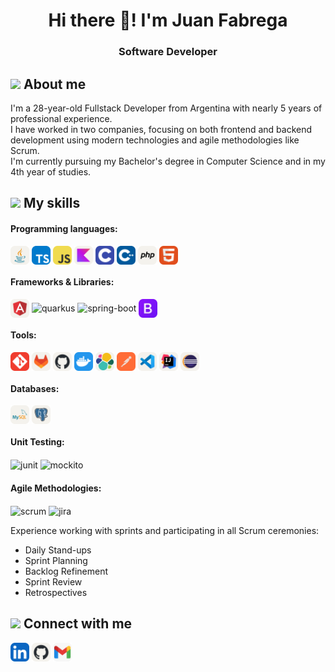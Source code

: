 <h1 align="center"> Hi there 👋! I'm Juan Fabrega </h1>
<h3 align="center"> Software Developer </h3>

## <picture><img src = "https://media.giphy.com/media/jdPMeyv9rn0hZHh8n9/giphy.gif" width = 70px></picture> About me
I'm a 28-year-old Fullstack Developer from Argentina with nearly 5 years of professional experience.  
I have worked in two companies, focusing on both frontend and backend development using modern technologies and agile methodologies like Scrum.
</br>
I'm currently pursuing my Bachelor's degree in Computer Science and in my 4th year of studies.

## <picture><img src = "https://media.giphy.com/media/kL3ZvNKk4hyR1B8hVt/giphy.gif" width = 70px></picture> My skills
#### Programming languages:
<p>
  <img align="center" src="https://github.com/tandpfun/skill-icons/blob/main/icons/Java-Light.svg" alt="java" height="30" width="30" />
  <img align="center" src="https://github.com/tandpfun/skill-icons/blob/main/icons/TypeScript.svg" alt="TypeScript" height="30" width="30" />
  <img align="center" src="https://github.com/tandpfun/skill-icons/blob/main/icons/JavaScript.svg" alt="javascript" height="30" width="30" />
  <img align="center" src="https://github.com/tandpfun/skill-icons/blob/main/icons/Kotlin-Light.svg" alt="kotlin" height="30" width="30" />
  <img align="center" src="https://github.com/tandpfun/skill-icons/blob/main/icons/C.svg" alt="c" height="30" width="30" />
  <img align="center" src="https://github.com/tandpfun/skill-icons/blob/main/icons/CPP.svg" alt="cpp" height="30" width="30" />
  <img align="center" src="https://github.com/tandpfun/skill-icons/blob/main/icons/PHP-Light.svg" alt="php" height="30" width="30" />  
  <img align="center" src="https://github.com/tandpfun/skill-icons/blob/main/icons/HTML.svg" alt="html" height="30" width="30" />
</p>

#### Frameworks & Libraries:
<p>
  <img align="center" src="https://github.com/tandpfun/skill-icons/blob/main/icons/Angular-Light.svg" alt="angular" height="30" width="30" />
  <img align="center" src="https://quarkus.io/assets/images/brand/quarkus_icon_1024px_default.png" alt="quarkus" height="30" width="30" />
  <img align="center" src="https://cdn.worldvectorlogo.com/logos/spring-boot-1.svg" alt="spring-boot" height="30" width="30" /> 
  <img align="center" src="https://github.com/tandpfun/skill-icons/blob/main/icons/Bootstrap.svg" alt="bootstrap" height="30" width="30" /> 
</p>

#### Tools:
<p>
  <img align="center" src="https://github.com/tandpfun/skill-icons/blob/main/icons/Git.svg" alt="git" height="30" width="30" />
  <img align="center" src="https://github.com/tandpfun/skill-icons/blob/main/icons/GitLab-Light.svg" alt="gitlab" height="30" width="30" />
  <img align="center" src="https://github.com/tandpfun/skill-icons/blob/main/icons/Github-Light.svg" alt="github" height="30" width="30" />
  <img align="center" src="https://github.com/tandpfun/skill-icons/blob/main/icons/Docker.svg" alt="github" height="30" width="30" />
  <img align="center" src="https://github.com/tandpfun/skill-icons/blob/main/icons/Elasticsearch-Light.svg" alt="elastichsearch" height="30" width="30" />
  <img align="center" src="https://github.com/tandpfun/skill-icons/blob/main/icons/Postman.svg" alt="postman" height="30" width="30" />
  <img align="center" src="https://github.com/tandpfun/skill-icons/blob/main/icons/VSCode-Light.svg" alt="vscode" height="30" width="30" />
  <img align="center" src="https://github.com/tandpfun/skill-icons/blob/main/icons/Idea-Light.svg" alt="intellijidea" height="30" width="30" /> 
  <img align="center" src="https://github.com/tandpfun/skill-icons/blob/main/icons/Eclipse-Light.svg" alt="eclipse" height="30" width="30" /> 
</p>

#### Databases:
<p>
  <img align="center" src="https://github.com/tandpfun/skill-icons/blob/main/icons/MySQL-Light.svg" alt="git" height="30" width="30" />
  <img align="center" src="https://github.com/tandpfun/skill-icons/blob/main/icons/PostgreSQL-Light.svg" alt="postgreSQL" height="30" width="30" />
</p>

#### Unit Testing:
<p>
  <img align="center" src="https://img.shields.io/badge/JUnit-25A162?style=flat&logo=JUnit5&logoColor=white" alt="junit" height="20" />
  <img align="center" src="https://img.shields.io/badge/Mockito-4B8BBE?style=flat&logo=mockito&logoColor=white" alt="mockito" height="20" />
</p>

#### Agile Methodologies:
<p>
  <img align="center" src="https://img.shields.io/badge/Scrum-6DB33F?style=flat&logo=scrumalliance&logoColor=white" alt="scrum" height="20" />
  <img align="center" src="https://img.shields.io/badge/Jira-0052CC?style=flat&logo=jira&logoColor=white" alt="jira" height="20" />
</p>
<p>
  Experience working with sprints and participating in all Scrum ceremonies:
  <ul>
    <li>Daily Stand-ups</li>
    <li>Sprint Planning</li>
    <li>Backlog Refinement</li>
    <li>Sprint Review</li>
    <li>Retrospectives</li>
  </ul>
</p>


<!--## <picture><img src = "https://media.giphy.com/media/S5sbwuhBgH8LGMnwqg/giphy.gif" width = 100px></picture> Connect with me-->
## <picture><img src = "https://raw.githubusercontent.com/ShahriarShafin/ShahriarShafin/main/Assets/handshake.gif" width = 100px></picture> Connect with me
<p>
  <a href="https://linkedin.com/in/juanignaciofabrega/" target="blank"><img align="center" src="https://github.com/tandpfun/skill-icons/blob/main/icons/LinkedIn.svg" alt="juanignaciofabrega" height="30" width="30" /></a>
  <a href="https://github.com/juanifabrega" target="blank"><img align="center" src="https://github.com/tandpfun/skill-icons/blob/main/icons/Github-Light.svg" alt="juanifabrega" height="30" width="30" /></a>
  <a href="mailto:juanifabrega1997@gmail.com" target="blank"><img align="center" src="https://github.com/tandpfun/skill-icons/blob/main/icons/Gmail-Light.svg" alt="juanifabrega" height="30" width="30" /></a>
</p>
